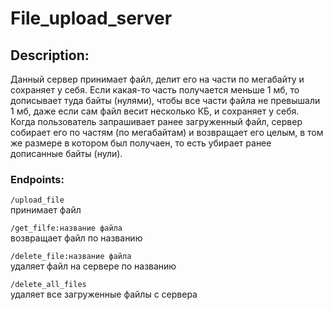 # File_upload_server

## Description:

Данный сервер принимает файл, делит его на части по мегабайту
и сохраняет у себя. Если какая-то часть получается меньше 1 мб,
то дописывает туда байты (нулями), чтобы все части файла
не превышали 1 мб, даже если сам файл весит несколько КБ,
и сохраняет у себя.
Когда пользователь запрашивает ранее загруженный файл, 
сервер собирает его по частям (по мегабайтам) и возвращает его целым,
в том же размере в котором был получаен,
то есть убирает ранее дописанные байты (нули).

### Endpoints:

```/upload_file``` <br>
принимает файл

```/get_filfe:название файла``` <br>
возвращает файл по названию

```/delete_file:название файла``` <br>
удаляет файл на сервере по названию

```/delete_all_files``` <br>
удаляет все загруженные файлы с сервера
